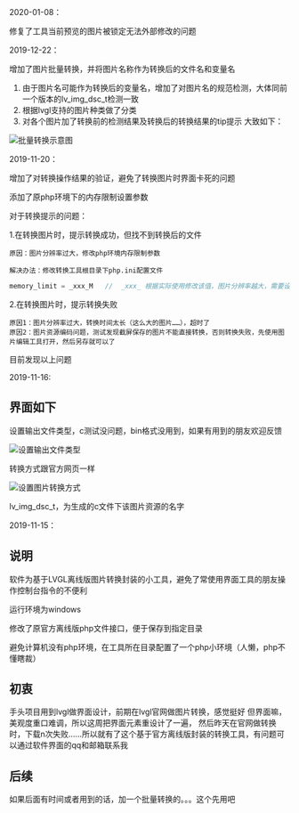 2020-01-08：

修复了工具当前预览的图片被锁定无法外部修改的问题

2019-12-22：

增加了图片批量转换，并将图片名称作为转换后的文件名和变量名
1. 由于图片名可能作为转换后的变量名，增加了对图片名的规范检测，大体同前一个版本的lv_img_dsc_t检测一致
2. 根据lvgl支持的图片种类做了分类
3. 对各个图片加了转换前的检测结果及转换后的转换结果的tip提示
大致如下：


![批量转换示意图](https://whycan.cn/files/members/1913/none.png)



2019-11-20：

增加了对转换操作结果的验证，避免了转换图片时界面卡死的问题

添加了原php环境下的内存限制设置参数

对于转换提示的问题：

1.在转换图片时，提示转换成功，但找不到转换后的文件

    原因：图片分辨率过大，修改php环境内存限制参数
		
  	解决办法：修改转换工具根目录下php.ini配置文件 
```php
memory_limit = _xxx_M	//	_xxx_ 根据实际使用修改该值，图片分辨率越大，需要设置的值就越大
```

2.在转换图片时，提示转换失败
		
    原因1：图片分辨率过大，转换时间太长（这么大的图片……），超时了
    原因2：图片资源编码问题，测试发现截屏保存的图片不能直接转换，否则转换失败，先使用图片编辑工具打开，然后另存就可以了
  
 目前发现以上问题

2019-11-16:

## 界面如下
设置输出文件类型，c测试没问题，bin格式没用到，如果有用到的朋友欢迎反馈

![设置输出文件类型](https://whycan.cn/files/members/1913/1573874174(1).png)

转换方式跟官方网页一样

![设置图片转换方式](https://whycan.cn/files/members/1913/1573812405(1)_20191116-1119.png)

lv_img_dsc_t，为生成的c文件下该图片资源的名字


2019-11-15：

## 说明

软件为基于LVGL离线版图片转换封装的小工具，避免了常使用界面工具的朋友操作控制台指令的不便利

运行环境为windows

修改了原官方离线版php文件接口，便于保存到指定目录

避免计算机没有php环境，在工具所在目录配置了一个php小环境（人懒，php不懂瞎裁）



## 初衷

手头项目用到lvgl做界面设计，前期在lvgl官网做图片转换，感觉挺好 但界面嘛，美观度重口难调，所以这周把界面元素重设计了一遍， 然后昨天在官网做转换时，下载n次失败……所以就有了这个基于官方离线版封装的转换工具，有问题可以通过软件界面的qq和邮箱联系我

## 后续

如果后面有时间或者用到的话，加一个批量转换的。。。这个先用吧
